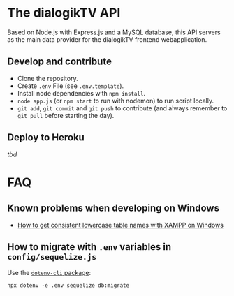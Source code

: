 # The dialogikTV API

Based on Node.js with Express.js and a MySQL database, this API servers as the main data provider for the dialogikTV frontend webapplication.

## Develop and contribute

* Clone the repository.
* Create `.env` File (see `.env.template`).
* Install node dependencies with `npm install`.
* `node app.js` (or `npm start` to run with nodemon) to run script locally.
* `git add`, `git commit` and `git push` to contribute (and always remember to `git pull` before starting the day).

## Deploy to Heroku

_tbd_

# FAQ

## Known problems when developing on Windows

* [How to get consistent lowercase table names with XAMPP on Windows](https://stackoverflow.com/questions/8550789/where-to-change-the-value-of-lower-case-table-names-2-on-windows-xampp)

## How to migrate with `.env` variables in `config/sequelize.js`

Use the [`dotenv-cli` package](https://www.npmjs.com/package/dotenv-cli):

    npx dotenv -e .env sequelize db:migrate
